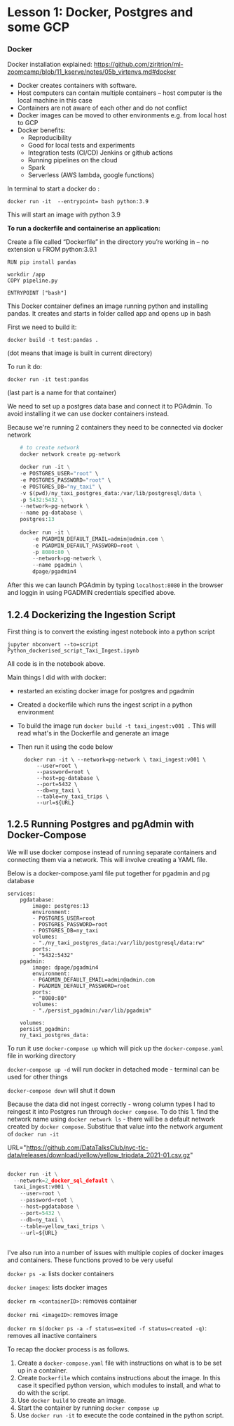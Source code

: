 # Lesson 1: Docker, Postgres and some GCP

### Docker

Docker installation explained: https://github.com/ziritrion/ml-zoomcamp/blob/11_kserve/notes/05b_virtenvs.md#docker 

- Docker creates containers with software. 
- Host computers can contain multiple containers – host computer is the local machine in this case
- Containers are not aware of each other and do not conflict
- Docker images can be moved to other environments e.g. from local host to GCP
- Docker benefits:
    - Reproducibility
    - Good for local tests and experiments
    - Integration tests (CI/CD) Jenkins or github actions
    - Running pipelines on the cloud
    - Spark     
    - Serverless (AWS lambda, google functions)

 In terminal to start a docker do : 

    docker run -it  --entrypoint= bash python:3.9 
    
This will start an image with python 3.9

**To run a dockerfile and containerise an application:**

 Create a file called “Dockerfile” in the directory you’re working in – no extension
u
    FROM python:3.9.1

    RUN pip install pandas

    workdir /app
    COPY pipeline.py

    ENTRYPOINT ["bash"]

This Docker container defines an image running python and installing pandas. It creates and starts in folder called app and opens up in bash

First we need to build it: 

    docker build -t test:pandas . 
    
(dot means that image is built in current directory)

To run it do: 

    docker run -it test:pandas 
    
(last part is a name for that container)


We need to set up a postgres data base and connect it to PGAdmin. To avoid installing it we can use docker containers instead.

Because we're running 2 containers they need to be connected via docker network

```python
    # to create network
    docker network create pg-network

    docker run -it \
    -e POSTGRES_USER="root" \
    -e POSTGRES_PASSWORD="root" \
    -e POSTGRES_DB="ny_taxi" \
    -v $(pwd)/ny_taxi_postgres_data:/var/lib/postgresql/data \
    -p 5432:5432 \
    --network=pg-network \
    --name pg-database \
    postgres:13
                
    docker run -it \
        -e PGADMIN_DEFAULT_EMAIL=admin@admin.com \
        -e PGADMIN_DEFAULT_PASSWORD=root \
        -p 8080:80 \
        --network=pg-network \
        --name pgadmin \
        dpage/pgadmin4
```
After this we can launch PGAdmin by typing `localhost:8080` in the browser and loggin in using PGADMIN credentials specified above.

## 1.2.4 Dockerizing the Ingestion Script

First thing is to convert the existing ingest notebook into a python script

```jupyter nbconvert --to=script Python_dockerised_script_Taxi_Ingest.ipynb```

All code is in the notebook above.

Main things I did with with docker:

- restarted an existing docker image for postgres and pgadmin
- Created a dockerfile which runs the ingest script in a python environment
- To build the image run `docker build -t taxi_ingest:v001 .` This will read what's in the Dockerfile and generate an image
- Then run it using the code below

        docker run -it \ --network=pg-network \ taxi_ingest:v001 \
            --user=root \
            --password=root \
            --host=pg-database \
            --port=5432 \
            --db=ny_taxi \
            --table=ny_taxi_trips \
            --url=${URL}

## 1.2.5 Running Postgres and pgAdmin with Docker-Compose

We will use docker compose instead of running separate containers and connecting them via a network. This will involve creating a YAML file.

Below is a docker-compose.yaml file put together for pgadmin and pg database

    services:
        pgdatabase:
            image: postgres:13
            environment:
            - POSTGRES_USER=root
            - POSTGRES_PASSWORD=root
            - POSTGRES_DB=ny_taxi
            volumes: 
            - "./ny_taxi_postgres_data:/var/lib/postgresql/data:rw"
            ports:
            - "5432:5432"
        pgadmin:
            image: dpage/pgadmin4
            environment:
            - PGADMIN_DEFAULT_EMAIL=admin@admin.com
            - PGADMIN_DEFAULT_PASSWORD=root
            ports:
            - "8080:80"
            volumes:
            - "./persist_pgadmin:/var/lib/pgadmin"
        
        volumes:
        persist_pgadmin:
        ny_taxi_postgres_data:

To run it use `docker-compose up` which will pick up the `docker-compose.yaml` file in working directory

`docker-compose up -d` will run docker in detached mode - terminal can be used for other things

`docker-compose down` will shut it down

Because the data did not ingest correctly - wrong column types I had to reingest it into Postgres run through `docker compose`. To do this 1. find the network name using `docker network ls` - there will be a default network created by `docker compose`. Substitue that value into the network argument of `docker run -it`

URL="https://github.com/DataTalksClub/nyc-tlc-data/releases/download/yellow/yellow_tripdata_2021-01.csv.gz"
```python

docker run -it \
  --network=2_docker_sql_default \
  taxi_ingest:v001 \
    --user=root \
    --password=root \
    --host=pgdatabase \
    --port=5432 \
    --db=ny_taxi \
    --table=yellow_taxi_trips \
    --url=${URL}
    
```
I've also run into a number of issues with multiple copies of docker images and containers. These functions proved to be very useful

`docker ps -a`: lists docker containers 

`docker images`: lists docker images

`docker rm <containerID>`: removes container

`docker rmi <imageID>`: removes image

`docker rm $(docker ps -a -f status=exited -f status=created -q)`: removes all inactive containers

To recap the docker process is as follows.

1. Create a `docker-compose.yaml` file with instructions on what is to be set up in a container.
2. Create `Dockerfile` which contains instructions about the image. In this case it specified python version, which modules to install, and what to do with the script.
3. Use `docker build` to create an image.
4. Start the container by running `docker compose up`
5. Use `docker run -it` to execute the code contained in the python script. 